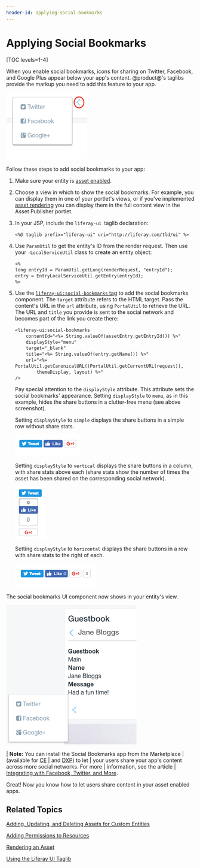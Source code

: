 ```yaml
---
header-id: applying-social-bookmarks
---
```


# Applying Social Bookmarks

[TOC levels=1-4]

When you enable social bookmarks, icons for sharing on Twitter, Facebook, and 
Google Plus appear below your app's content. @product@'s taglibs provide the 
markup you need to add this feature to your app. 

![Figure 1: Social bookmarks are enabled in the built-in Blogs portlet](../../images/social-bookmarks-icons.png)

Follow these steps to add social bookmarks to your app:

1.  Make sure your entity is 
    [asset enabled](/docs/7-0/tutorials/-/knowledge_base/t/adding-updating-and-deleting-assets-for-custom-entities).

2.  Choose a view in which to show the social bookmarks. For example, you can 
    display them in one of your portlet's views, or if you've implemented 
    [asset rendering](/docs/7-0/tutorials/-/knowledge_base/t/rendering-an-asset) 
    you can display them in the full content view in the Asset Publisher 
    portlet. 

3.  In your JSP, include the `liferay-ui `taglib declaration:

        <%@ taglib prefix="liferay-ui" uri="http://liferay.com/tld/ui" %>

4.  Use `ParamUtil` to get the entity's ID from the render request. Then use 
    your `-LocalServiceUtil` class to create an entity object:

        <%
        long entryId = ParamUtil.getLong(renderRequest, "entryId");
        entry = EntryLocalServiceUtil.getEntry(entryId);
        %>

5.  Use the 
    [`liferay-ui:social-bookmarks` tag](@platform-ref@/7.0-latest/taglibs/util-taglib/liferay-ui/social-bookmarks.html) 
    to add the social bookmarks component. The `target` attribute refers to the 
    HTML target. Pass the content's URL in the `url` attribute, using 
    `PortalUtil` to retrieve the URL. The URL and `title` you provide is sent to 
    the social network and becomes part of the link you create there: 

        <liferay-ui:social-bookmarks
            contentId="<%= String.valueOf(assetEntry.getEntryId()) %>"
            displayStyle="menu"
            target="_blank"
            title="<%= String.valueOf(entry.getName()) %>"
            url="<%= PortalUtil.getCanonicalURL((PortalUtil.getCurrentURL(request)), 
                themeDisplay, layout) %>" 
        />

    Pay special attention to the `displayStyle` attribute. This attribute sets 
    the social bookmarks' appearance. Setting `displayStyle` to `menu`, as in 
    this example, hides the share buttons in a clutter-free menu (see above 
    screenshot). 

    Setting `displayStyle` to `simple` displays the share buttons in a simple 
    row without share stats. 

    ![Figure 2: Here are the share buttons with `displayStyle` set to `simple`.](../../images/social-bookmarks-icons-simple.png)

    Setting `displayStyle` to `vertical` displays the share buttons in a column, 
    with share stats above each (share stats show the number of times the asset 
    has been shared on the corresponding social network). 

    ![Figure 3: Here are the share buttons with `displayStyle` set to `vertical`.](../../images/social-bookmarks-icons-vertical.png)

    Setting `displayStyle` to `horizontal` displays the share buttons in a row 
    with share stats to the right of each. 

    ![Figure 4: Here are the share buttons with `displayStyle` set to `horizontal`.](../../images/social-bookmarks-icons-horizontal.png)

The social bookmarks UI component now shows in your entity's view. 

![Figure 5: The new JSP lets users share app content to social networks.](../../images/social-guestbook-social-bookmarks.png) 

| **Note:** You can install the Social Bookmarks app from the Marketplace
| (available for [CE](https://web.liferay.com/marketplace/-/mp/application/15194315)
| and [DXP](https://web.liferay.com/marketplace/-/mp/application/15188453)) to let
| your users share your app's content across more social networks. For more
| information, see the article
| [Integrating with Facebook, Twitter, and More](/docs/7-0/user/-/knowledge_base/u/integrating-with-facebook-twitter-and-more#using-social-bookmarks).

Great! Now you know how to let users share content in your asset enabled apps. 

## Related Topics

[Adding, Updating, and Deleting Assets for Custom Entities](/docs/7-0/tutorials/-/knowledge_base/t/adding-updating-and-deleting-assets-for-custom-entities)

[Adding Permissions to Resources](/docs/7-0/tutorials/-/knowledge_base/t/adding-permissions-to-resources)

[Rendering an Asset](/docs/7-0/tutorials/-/knowledge_base/t/rendering-an-asset)

[Using the Liferay UI Taglib](/docs/7-0/tutorials/-/knowledge_base/t/using-the-liferay-ui-taglib)
